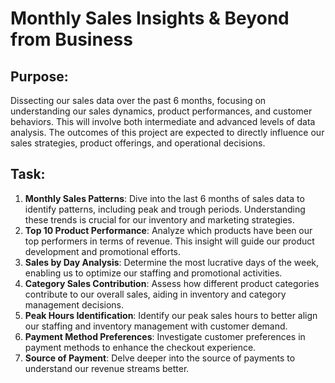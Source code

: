 # Monthly Sales Insights & Beyond from Business
## Purpose:
Dissecting our sales data over the past 6 months, focusing on understanding our sales dynamics, product performances, and customer behaviors. This will involve both intermediate and advanced levels of data analysis. The outcomes of this project are expected to directly influence our sales strategies, product offerings, and operational decisions. 
## Task:
1. **Monthly Sales Patterns**: Dive into the last 6 months of sales data to identify patterns, including peak and trough periods. Understanding these trends is crucial for our inventory and marketing strategies. 
2. **Top 10 Product Performance**: Analyze which products have been our top performers in terms of revenue. This insight will guide our product development and promotional efforts. 
3. **Sales by Day Analysis**: Determine the most lucrative days of the week, enabling us to optimize our staffing and promotional activities. 
4. **Category Sales Contribution**: Assess how different product categories contribute to our overall sales, aiding in inventory and category management decisions. 
5. **Peak Hours Identification**: Identify our peak sales hours to better align our staffing and inventory management with customer demand. 
6. **Payment Method Preferences**: Investigate customer preferences in payment methods to enhance the checkout experience. 
7. **Source of Payment**: Delve deeper into the source of payments to understand our revenue streams better.
